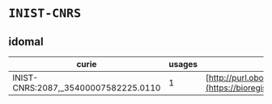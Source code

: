 # `INIST-CNRS`

## idomal

| curie                                |   usages | nodes                                                                                                                 |
|--------------------------------------|----------|-----------------------------------------------------------------------------------------------------------------------|
| INIST-CNRS:2087,_35400007582225.0110 |        1 | [http://purl.obolibrary.org/obo/IDOMAL:0001264](https://bioregistry.io/http://purl.obolibrary.org/obo/IDOMAL:0001264) |
